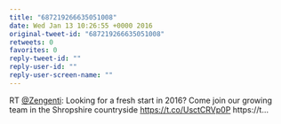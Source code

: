 ```yaml
---
title: "687219266635051008"
date: Wed Jan 13 10:26:55 +0000 2016
original-tweet-id: "687219266635051008"
retweets: 0
favorites: 0
reply-tweet-id: ""
reply-user-id: ""
reply-user-screen-name: ""
---
```

RT <a href="https://twitter.com/Zengenti">@Zengenti</a>: Looking for a fresh start in 2016? Come join our growing team in the Shropshire countryside <a href="https://t.co/UsctCRVp0P">https://t.co/UsctCRVp0P</a> https://t…
